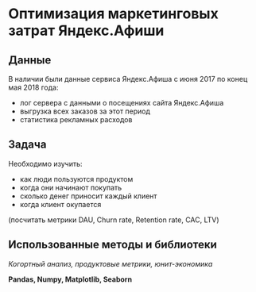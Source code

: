 # Оптимизация маркетинговых затрат Яндекс.Афиши
## Данные

В наличии были данные сервиса Яндекс.Афиша с июня 2017 по конец мая 2018 года:
- лог сервера с данными о посещениях сайта Яндекс.Афиша
- выгрузка всех заказов за этот период
- статистика рекламных расходов

## Задача
Необходимо изучить:
- как люди пользуются продуктом
- когда они начинают покупать
- сколько денег приносит каждый клиент
- когда клиент окупается

(посчитать метрики DAU, Churn rate, Retention rate, CAC, LTV)

## Использованные методы и библиотеки
*Когортный анализ, продуктовые метрики, юнит-экономика*

**Pandas, Numpy, Matplotlib, Seaborn**
